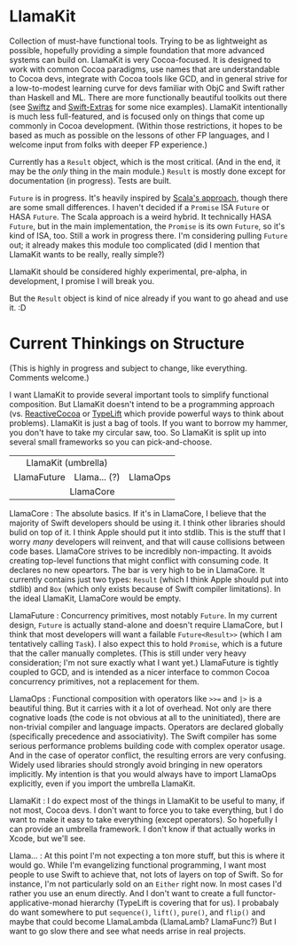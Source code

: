 LlamaKit
========

Collection of must-have functional tools. Trying to be as lightweight as possible, hopefully providing a simple foundation that
more advanced systems can build on. LlamaKit is very Cocoa-focused. It is designed to work with common Cocoa paradigms, use names
that are understandable to Cocoa devs, integrate with Cocoa tools like GCD, and in general strive for a low-to-modest learning
curve for devs familiar with ObjC and Swift rather than Haskell and ML. There are more functionally beautiful toolkits out there
(see [Swiftz](https://github.com/maxpow4h/swiftz) and [Swift-Extras](https://github.com/CodaFi/Swift-Extras) for some nice
examples). LlamaKit intentionally is much less full-featured, and is focused only on things that come up commonly in Cocoa
development. (Within those restrictions, it hopes to be based as much as possible on the lessons of other FP languages, and I
welcome input from folks with deeper FP experience.)

Currently has a `Result` object, which is the most critical. (And in the end, it may be the *only* thing in the main module.)
`Result` is mostly done except for documentation (in progress). Tests are built.

`Future` is in progress. It's heavily inspired by [Scala's approach](http://docs.scala-lang.org/overviews/core/futures.html),
though there are some small differences. I haven't decided if a `Promise` ISA `Future` or HASA `Future`. The Scala approach
is a weird hybrid. It technically HASA `Future`, but in the main implementation, the `Promise` is its own `Future`, so it's
kind of ISA, too. Still a work in progress there. I'm considering pulling `Future` out; it already makes this module too
complicated (did I mention that LlamaKit wants to be really, really simple?)

LlamaKit should be considered highly experimental, pre-alpha, in development, I promise I will break you.

But the `Result` object is kind of nice already if you want to go ahead and use it. :D

Current Thinkings on Structure
==============================

(This is highly in progress and subject to change, like everything. Comments welcome.)

I want LlamaKit to provide several important tools to simplify functional composition. But LlamaKit doesn't intend to be a programming approach (vs. [ReactiveCocoa](https://github.com/ReactiveCocoa) or [TypeLift](https://github.com/typelift) which provide powerful ways to think about problems). LlamaKit is just a bag of tools. If you want to borrow my hammer, you don't have to take my circular saw, too. So LlamaKit is split up into several small frameworks so you can pick-and-choose.

<table>
<tr><td colspan=2 align="center">LlamaKit (umbrella)</td></tr>
<tr><td>LlamaFuture</td><td>Llama... (?)</td><td>LlamaOps</td></tr>
<tr><td colspan=3  align="center">LlamaCore</td></tr>
</table>

LlamaCore
: The absolute basics. If it's in LlamaCore, I believe that the majority of Swift developers should be using it. I think other libraries should bulid on top of it. I think Apple should put it into stdlib. This is the stuff that I worry *many* developers will reinvent, and that will cause collisions between code bases. LlamaCore strives to be incredibly non-impacting. It avoids creating top-level functions that might conflict with consuming code. It declares no new opeartors. The bar is very high to be in LlamaCore. It currently contains just two types: `Result` (which I think Apple should put into stdlib) and `Box` (which only exists because of Swift compiler limitations). In the ideal LlamaKit, LlamaCore would be empty.

LlamaFuture
: Concurrency primitives, most notably `Future`. In my current design, `Future` is actually stand-alone and doesn't require LlamaCore, but I think that most developers will want a failable `Future<Result>>` (which I am tentatively calling `Task`). I also expect this to hold `Promise`, which is a future that the caller manually completes. (This is still under very heavy consideration; I'm not sure exactly what I want yet.) LlamaFuture is tightly coupled to GCD, and is intended as a nicer interface to common Cocoa concurrency primitives, not a replacement for them.

LlamaOps
: Functional composition with operators like `>>=` and `|>` is a beautiful thing. But it carries with it a lot of overhead. Not only are there cognative loads (the code is not obvious at all to the uninitiated), there are non-trivial compiler and language impacts. Operators are declared globally (specifically precedence and associativity). The Swift compiler has some serious performance problems building code with complex operator usage. And in the case of operator conflict, the resulting errors are very confusing. Widely used libraries should strongly avoid bringing in new operators implicitly. My intention is that you would always have to import LlamaOps explicitly, even if you import the umbrella LlamaKit.

LlamaKit
: I do expect most of the things in LlamaKit to be useful to many, if not most, Cocoa devs. I don't want to force you to take everything, but I do want to make it easy to take everything (except operators). So hopefully I can provide an umbrella framework. I don't know if that actually works in Xcode, but we'll see.

Llama...
: At this point I'm not expecting a ton more stuff, but this is where it would go. While I'm evangelizing functional programming, I want most people to use Swift to achieve that, not lots of layers on top of Swift. So for instance, I'm not particularly sold on an `Either` right now. In most cases I'd rather you use an enum directly. And I don't want to create a full functor-applicative-monad hierarchy (TypeLift is covering that for us). I probabaly do want somewhere to put `sequence()`, `lift()`, `pure()`, and `flip()` and maybe that could become LlamaLambda (LlamaLamb? LlamaFunc?) But I want to go slow there and see what needs arrise in real projects.